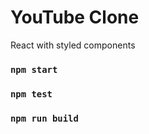 # YouTube Clone


React with styled components

### `npm start`

### `npm test`

### `npm run build`
